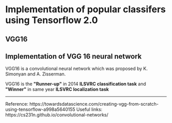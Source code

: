 # Implementation of popular classifers using Tensorflow 2.0
## VGG16
## Implementation of VGG 16 neural network 

VGG16 is a convolutional neural network which was proposed by K. Simonyan and A. Zisserman. 

VGG16 is the <b>"Runner-up"</b> in 2014 <b>ILSVRC classification task</b> and <b>"Winner"</b> in same year <b>ILSVRC localization task</b>
<hr>
Reference: https://towardsdatascience.com/creating-vgg-from-scratch-using-tensorflow-a998a5640155
Useful links: https://cs231n.github.io/convolutional-networks/
